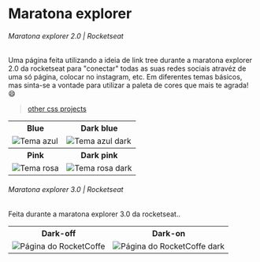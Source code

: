 # Maratona explorer
###### Maratona explorer 2.0 | Rocketseat

<p>Uma página feita utilizando a ideia de link tree durante a maratona explorer 2.0 da rocketseat para "conectar" todas as suas redes sociais atravéz de uma só página, colocar no instagram, etc. Em diferentes temas básicos, mas sinta-se a vontade para utilizar a paleta de cores que mais te agrada! 😄</p>

><a href="https://github.com/RenanSouz/CSS">other css projects</a>

<table>
  <tr>
    <th align="center">Blue</th>
    <th align="center">Dark blue</th>
  </tr>
  
  <tr>
    <td>
      <img src="https://user-images.githubusercontent.com/101893896/178172692-cd133afc-fd72-43d8-85d9-1c1e7b5f5b6e.png" alt="Tema azul"/>
    </td>
    <td>
      <img src="https://user-images.githubusercontent.com/101893896/178172693-f948aba3-3fdc-4204-bd5b-c4070a4bad51.png" alt="Tema azul dark"/>
    </td>
  </tr>
  
  <tr>
    <th align="center">Pink</th>
    <th align="center">Dark pink</th>
  </tr>
  
  <tr>
    <td>
      <img src="https://user-images.githubusercontent.com/101893896/178172697-66ddaa98-dcd1-4b4b-a8d0-ab909c320e12.png" alt="Tema rosa"/>
    </td>
    <td>
      <img src="https://user-images.githubusercontent.com/101893896/178172695-81cfedc7-1b46-4975-8de3-3c4bcd41f154.png" alt="Tema rosa dark"/>
    </td>
  </tr>
</table>

###### Maratona explorer 3.0 | Rocketseat

<p>Feita durante a maratona explorer 3.0 da rocketseat.. </p>

<table>
  <tr>
    <th align="center">Dark-off</th>
    <th align="center">Dark-on</th>
  </tr>
  
  <tr>
    <td>
      <img src="https://user-images.githubusercontent.com/101893896/184422312-069392f7-278b-4556-b765-27c9b5203c5e.png" alt="Página do RocketCoffe"/>
    </td>
    <td>
      <img src="https://user-images.githubusercontent.com/101893896/184668401-c7c5dfd5-388a-4b0c-9202-b662902b3111.png" alt="Página do RocketCoffe dark"/>
    </td>
  </tr>
</table>
